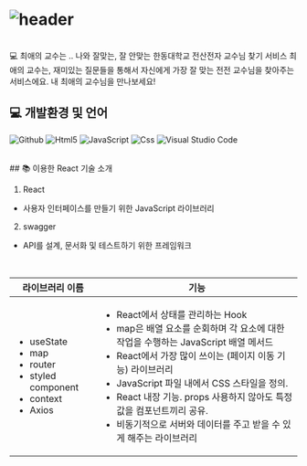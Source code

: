 # ![header](https://capsule-render.vercel.app/api?type=rounded&text=최애의교수&fontAlign=25&fontSize=60&desc=교수님%20찾기&descAlign=60&descAlignY=50&color=0:feac5e,50:c779d0,100:4bc0c8&fontColor=ffffff&animation=twinkling)

<br>
 💻 최애의 교수는 ..
나와 잘맞는, 잘 안맞는 한동대학교 전산전자 교수님 찾기 서비스
최애의 교수는, 재미있는 질문들을 통해서 자신에게 가장 잘 맞는 전전 교수님을 찾아주는 서비스에요. 내 최애의 교수님을 만나보세요!
<br>

## 💻 개발환경 및 언어
<p>
  <img alt="Github" src ="https://img.shields.io/badge/Github-000000.svg?&style=for-the-badge&logo=Github&logoColor=white"/>
  <img alt="Html5" src="https://img.shields.io/badge/HTML5-E34F26?style=flat&logo=HTML5&logoColor=white">
  <img alt="JavaScript" src="https://img.shields.io/badge/Java-007396?style=flat&logo=Java&logoColor=white">
  <img alt="Css" src="https://img.shields.io/badge/CSS3-1572B6?style=flat&logo=CSS3&logoColor=white" >
  <img alt="Visual Studio Code" src ="https://img.shields.io/badge/Visual Studio Code-007ACC.svg?&style=for-the-badge&logo=Visual Studio Code&logoColor=white"/>
</p>

<br>
## 📚 이용한 React 기술 소개

1. React
* 사용자 인터페이스를 만들기 위한 JavaScript 라이브러리
            
2. swagger
* API를 설계, 문서화 및 테스트하기 위한 프레임워크

<br>

|라이브러리 이름|기능|
|------|-----|
|<ul><li>useState</li><li>map</li><li>router</li><li>styled component</li><li>context</li><li>Axios</li><ul>|<ul><li>React에서 상태를 관리하는 Hook </li><li>map은 배열 요소를 순회하며 각 요소에 대한 작업을 수행하는 JavaScript 배열 메서드</li><li>React에서 가장 많이 쓰이는 (페이지 이동 기능) 라이브러리</li><li>JavaScript 파일 내에서 CSS 스타일을 정의.</li><li>React 내장 기능. props 사용하지 않아도 특정값을 컴포넌트끼리 공유.</li><li>비동기적으로 서버와 데이터를 주고 받을 수 있게 해주는 라이브러리</li></ul>|